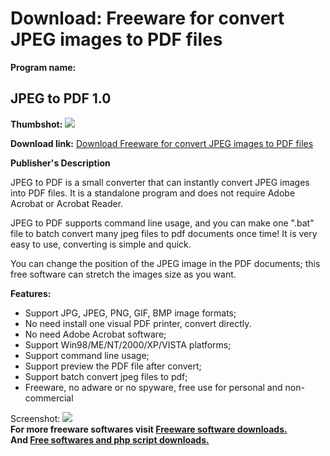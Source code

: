 # Download: Freeware for convert JPEG images to PDF files

**Program name:**

## JPEG to PDF 1.0

  
**Thumbshot:** ![](http://www.freewarefiles.com/screenshot/jpgtopdf10_md.gif)   
  
**Download link:** [Download Freeware for convert JPEG images to PDF files](http://freesoftwares.boysofts.com/JPEG-to-PDF_program_46499.html)  
  


**Publisher's Description**  
  


JPEG to PDF is a small converter that can instantly convert JPEG images into PDF files. It is a standalone program and does not require Adobe Acrobat or Acrobat Reader. 

JPEG to PDF supports command line usage, and you can make one ".bat" file to batch convert many jpeg files to pdf documents once time! It is very easy to use, converting is simple and quick. 

You can change the position of the JPEG image in the PDF documents; this free software can stretch the images size as you want.

**Features:**

  * Support JPG, JPEG, PNG, GIF, BMP image formats; 
  * No need install one visual PDF printer, convert directly. 
  * No need Adobe Acrobat software; 
  * Support Win98/ME/NT/2000/XP/VISTA platforms; 
  * Support command line usage; 
  * Support preview the PDF file after convert; 
  * Support batch convert jpeg files to pdf; 
  * Freeware, no adware or no spyware, free use for personal and non-commercial 

  
  
Screenshot: ![](http://www.freewarefiles.com/screenshot/jpgtopdf10.gif)   
**For more freeware softwares visit [Freeware software downloads.](http://freesoftwares.boysofts.com/)**   
**And [Free softwares and php script downloads.](http://www.boysofts.com/)**
